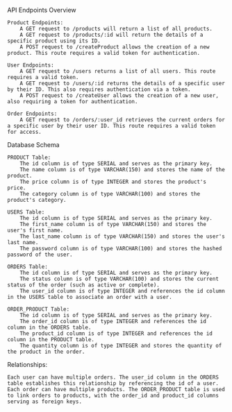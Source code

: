 API Endpoints Overview

    Product Endpoints:
        A GET request to /products will return a list of all products.
        A GET request to /products/:id will return the details of a specific product using its ID.
        A POST request to /createProduct allows the creation of a new product. This route requires a valid token for authentication.

    User Endpoints:
        A GET request to /users returns a list of all users. This route requires a valid token.
        A GET request to /users/:id returns the details of a specific user by their ID. This also requires authentication via a token.
        A POST request to /createUser allows the creation of a new user, also requiring a token for authentication.

    Order Endpoints:
        A GET request to /orders/:user_id retrieves the current orders for a specific user by their user ID. This route requires a valid token for access.

Database Schema

    PRODUCT Table:
        The id column is of type SERIAL and serves as the primary key.
        The name column is of type VARCHAR(150) and stores the name of the product.
        The price column is of type INTEGER and stores the product's price.
        The category column is of type VARCHAR(100) and stores the product's category.

    USERS Table:
        The id column is of type SERIAL and serves as the primary key.
        The first_name column is of type VARCHAR(150) and stores the user's first name.
        The last_name column is of type VARCHAR(150) and stores the user's last name.
        The password column is of type VARCHAR(100) and stores the hashed password of the user.

    ORDERS Table:
        The id column is of type SERIAL and serves as the primary key.
        The status column is of type VARCHAR(100) and stores the current status of the order (such as active or complete).
        The user_id column is of type INTEGER and references the id column in the USERS table to associate an order with a user.

    ORDER_PRODUCT Table:
        The id column is of type SERIAL and serves as the primary key.
        The order_id column is of type INTEGER and references the id column in the ORDERS table.
        The product_id column is of type INTEGER and references the id column in the PRODUCT table.
        The quantity column is of type INTEGER and stores the quantity of the product in the order.

Relationships:

    Each user can have multiple orders. The user_id column in the ORDERS table establishes this relationship by referencing the id of a user.
    Each order can have multiple products. The ORDER_PRODUCT table is used to link orders to products, with the order_id and product_id columns serving as foreign keys.